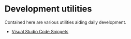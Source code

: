 # Development utilities



Contained here are various utilities aiding daily development.

- [Visual Studio Code Snippets](VisualStudioSnippets/)